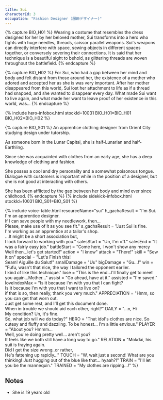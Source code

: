 ```yaml
---
title: Sui
characterId: 3
occupation: "Fashion Designer (服飾デザイナー)"
---
```


{% capture BIO_H01 %}
Wearing a costume that resembles the dress designed for her by her beloved mother, Sui transforms into a hero who fights with huge needles, threads, scissor parallel weapons. Sui's weapons can directly interfere with space, sewing objects in different spaces together, or conversely severing their connections. It is said that her technique is a beautiful sight to behold, as glittering threads are woven throughout the battlefield.
{% endcapture %}

{% capture BIO_H02 %}
For Sui, who had a gap between her mind and body and felt distant from those around her, the existence of a mother who adored and accepted her as she is was very important. After her mother disappeared from this world, Sui lost her attachment to life as if a thread had snapped, and she wanted to disappear every day. What made Sui want to live again, and what made her want to leave proof of her existence in this world, was...
{% endcapture %}

{% include hero-infobox.html stockId=10031 BIO_H01=BIO_H01 BIO_H02=BIO_H02 %}

{% capture BIO_S01 %}
An apprentice clothing designer from Orient City studying design under tutorship.

As someone born in the Lunar Capital, she is half-Lunarian and half-Earthling.

Since she was acquainted with clothes from an early age, she has a deep knowledge of clothing and fashion.

She posses a cool and dry personality and a somewhat poisonous tongue. Dialogue with customers is important while in the position of a designer, but she is not good at interacting with others.

She has been afflicted by the gap between her body and mind ever since childhood.
{% endcapture %}
{% include sidekick-infobox.html stockId=10031 BIO_S01=BIO_S01 %}

{% include voice-table.html resourceName="sui"
h_gachaResult = "I'm Sui.<br>I'm an apprentice designer.<br>If I can save people with my needlework, then…<br>Please, make use of it as you see fit."
s_gachaResult = "Just Sui is fine.<br>I'm working as an apprentice at a tailor's shop.<br>…It might be a short association but,<br>I look forward to working with you."
salesStart = "Un, I'm off."
salesEnd = "It was a fairly easy job."
battleStart = "Come here, I won't show any mercy<br>Well then…let's get started!"
action = "I know"
attack = "There!"
skill = "Sew it on"
special = "Let's Finish this!<br>Seam! Aiguille du Salut!"
smallDamage = "Uu"
bigDamage = "Gu…!"
win = "Fufu, wasn't that nice, the way I tailored the opponent earlier.<br>I kind of like this technique."
lose = "This is the end…I'll finally get to meet you again...Mother…"
assist = "Go ahead, have at it."
assisted = "I'm saved."
loveIndexMax = "Is it because I'm with you that I can fight?<br>Is it because I'm with you that I want to live on?<br>if that is so, then really, thank you very much."
APPRECIATION = "Hmm, so you can get that worn out.<br>Just get some rest, and I'll get this document done.<br>When in trouble we should aid each other, right?"
DAILY = "…n, Hi<br>My condition? Un, it's fine.<br>So, what job will we do today?"
HERO = "That idol's clothes are nice.  So cutesy and fluffy and dazzling. To be honest... I'm a little envious."
PLAYER = "About you? Hmmm…<br>Well, you're doing pretty well... aren't you?<br>It feels like we both still have a long way to go."
RELATION = "Mokdai, his suit is fraying again.<br>Did I get the size wrong..or rather,<br>He's fattening up rapidly…"
TOUCH = "W, wait just a second! What are you thinking!  Just hugging out of the blue like that... hyaah?!"
TRAIN = "I'll let you be the mannequin."
TRAINED = "My clothes are ripping…!"
%}

## Notes

- She is 19 years old
